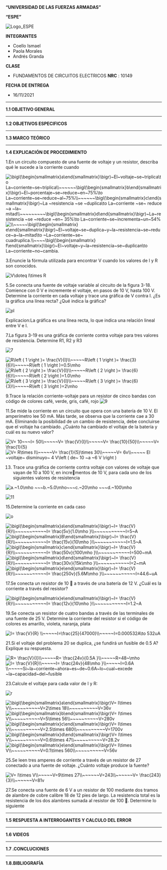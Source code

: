 **“UNIVERSIDAD DE LAS FUERZAS ARMADAS”**

**“ESPE”**

![Logo_ESPE](https://user-images.githubusercontent.com/93800511/140828546-04ee2765-180c-4e68-84cf-8bca73c21c5f.png)

**INTEGRANTES**
* Coello Ismael 
* Paola Morales 
* Andrés Granda
 
**CLASE**
* FUNDAMENTOS DE CIRCUITOS ELECTRICOS **NRC** : 10149

**FECHA DE ENTREGA**
* 16/11/2021
--------------------------------------------------------------------------------------------------------------------------------------------------------------------------------

**1.1 OBJETIVO GENERAL**

--------------------------------------------------------------------------------------------------------------------------------------------------------------------------------


**1.2 OBJETIVOS ESPECIFICOS**

--------------------------------------------------------------------------------------------------------------------------------------------------------------------------------


**1.3 MARCO TEÓRICO**

--------------------------------------------------------------------------------------------------------------------------------------------------------------------------------


**1.4 EXPLICACIÓN DE PROCEDIMIENTO**

1.En un circuito compuesto de una fuente de voltaje y un resistor, describa qué le sucede a la corriente
cuando

<img src="https://latex.codecogs.com/svg.image?\bigl(\begin{smallmatrix}a\end{smallmatrix}\bigr)~El~voltaje~se~triplica\to&space;La~corriente~se~triplica\\~~~~~~\bigl(\begin{smallmatrix}b\end{smallmatrix}\bigr)~El~porcentaje~se~reduce~en~75%\to&space;La~corriente~se~reduce~al~75%\\~~~~~~\bigl(\begin{smallmatrix}c\end{smallmatrix}\bigr)~La&space;~resistencia&space;~se&space;~duplica\to&space;La~corriente&space;~se~&space;reduce&space;~a&space;~la~&space;mitad\\~~~~~~~~~\bigl(\begin{smallmatrix}d\end{smallmatrix}\bigr)~La~resistencia&space;~se&space;~reduce&space;~en~&space;35%\to&space;La~corriente~se~incrementa~un~54%" title="\bigl(\begin{smallmatrix}a\end{smallmatrix}\bigr)~El~voltaje~se~triplica\to La~corriente~se~triplica\\~~~~~~\bigl(\begin{smallmatrix}b\end{smallmatrix}\bigr)~El~porcentaje~se~reduce~en~75%\to La~corriente~se~reduce~al~75%\\~~~~~~\bigl(\begin{smallmatrix}c\end{smallmatrix}\bigr)~La ~resistencia ~se ~duplica\to La~corriente ~se~ reduce ~a ~la~ mitad\\~~~~~~~~~\bigl(\begin{smallmatrix}d\end{smallmatrix}\bigr)~La~resistencia ~se ~reduce ~en~ 35%\to La~corriente~se~incrementa~un~54%" /><img src="https://latex.codecogs.com/svg.image?\\~~~~~\bigl(\begin{smallmatrix}&space;e\end{smallmatrix}\bigr)~El~voltaje~se~duplica~y~la~resistencia~se~reduce~a~la~mitad\to&space;~La~corriente~se~&space;cuadruplica.\\~~~~\bigl(\begin{smallmatrix}&space;f\end{smallmatrix}\bigr)~El~voltaje~y~la~resistencia~se~duplican\to&space;La~corriente~no~cambia." title="\\~~~~~\bigl(\begin{smallmatrix} e\end{smallmatrix}\bigr)~El~voltaje~se~duplica~y~la~resistencia~se~reduce~a~la~mitad\to ~La~corriente~se~ cuadruplica.\\~~~~\bigl(\begin{smallmatrix} f\end{smallmatrix}\bigr)~El~voltaje~y~la~resistencia~se~duplican\to La~corriente~no~cambia." />


3.Enuncie la fórmula utilizada para encontrar V cuando los valores de I y R son conocidos.

<img src="https://latex.codecogs.com/svg.image?V\doteq&space;I\times&space;R" title="V\doteq I\times R" />

5.Se conecta una fuente de voltaje variable al circuito de la figura 3-18. Comience con 0 V e incremente
el voltaje, en pasos de 10 V, hasta 100 V. Determine la corriente en cada voltaje y trace una gráfica de
V contra I. ¿Es la gráfica una línea recta? ¿Qué indica la gráfica?

![pl](https://user-images.githubusercontent.com/93835587/141916545-f9fd5100-3ed5-4b58-b4e6-5812565da089.jpg)

Explicacion:La gráfica es una línea recta, lo que indica una relación lineal
entre V e I.

7.La figura 3-19 es una gráfica de corriente contra voltaje para tres valores de resistencia. Determine R1,
R2 y R3

![7](https://user-images.githubusercontent.com/93835587/141879123-6f56540b-a053-40ea-895f-935e07c855cc.jpg)

<img src="https://latex.codecogs.com/svg.image?R\left&space;(&space;1&space;\right&space;)=&space;\frac{V}{I}\\~~~~~R\left&space;(&space;1&space;\right&space;)=&space;\frac{3}{6}\\~~~~~R\left&space;(&space;1&space;\right&space;)=0.5\mho&space;" title="R\left ( 1 \right )= \frac{V}{I}\\~~~~~R\left ( 1 \right )= \frac{3}{6}\\~~~~~R\left ( 1 \right )=0.5\mho " />

<img src="https://latex.codecogs.com/svg.image?R\left&space;(&space;2&space;\right&space;)=&space;\frac{V}{I}\\~~~~~R\left&space;(&space;2&space;\right&space;)=&space;\frac{6}{6}\\~~~~~R\left&space;(&space;2&space;\right&space;)=1.0\mho&space;" title="R\left ( 2 \right )= \frac{V}{I}\\~~~~~R\left ( 2 \right )= \frac{6}{6}\\~~~~~R\left ( 2 \right )=1.0\mho " />

<img src="https://latex.codecogs.com/svg.image?R\left&space;(&space;3&space;\right&space;)=&space;\frac{V}{I}\\~~~~~R\left&space;(&space;3&space;\right&space;)=&space;\frac{6}{3}\\~~~~~R\left&space;(&space;3&space;\right&space;)=2\mho&space;" title="R\left ( 3 \right )= \frac{V}{I}\\~~~~~R\left ( 3 \right )= \frac{6}{3}\\~~~~~R\left ( 3 \right )=2\mho " />

9.Trace la relación corriente-voltaje para un resistor de cinco bandas con código de colores café, verde,
gris, café, rojo
![9](https://user-images.githubusercontent.com/93835587/141882828-880e7df1-7bef-4fee-8622-b559f8832546.jpg)

11.Se mide la corriente en un circuito que opera con una batería de 10 V. El amperímetro lee 50 mA. Más
tarde, se observa que la corriente cae a 30 mA. Eliminando la posibilidad de un cambio de resistencia,
debe concluirse que el voltaje ha cambiado. ¿Cuánto ha cambiado el voltaje de la batería y cuál es su
nuevo valor?

<img src="https://latex.codecogs.com/svg.image?V=&space;10~~~I=&space;50\\~~~~~V=&space;\frac{V}{I}\\~~~~~V=&space;\frac{10}{50}\\~~~~~V=&space;\frac{1}{5}" title="V= 10~~~I= 50\\~~~~~V= \frac{V}{I}\\~~~~~V= \frac{10}{50}\\~~~~~V= \frac{1}{5}" />

<img src="https://latex.codecogs.com/svg.image?V=&space;R\times&space;I\\~~~~~V=&space;\frac{1}{5}\times&space;30\\~~~~~V=&space;6v\\~~~~~&space;El&space;~voltaje~&space;disminuyo~&space;4&space;V\left&space;(&space;de~&space;10&space;~a&space;~6&space;V&space;\right&space;)" title="V= R\times I\\~~~~~V= \frac{1}{5}\times 30\\~~~~~V= 6v\\~~~~~ El ~voltaje~ disminuyo~ 4 V\left ( de~ 10 ~a ~6 V \right )" />

13. Trace una gráfica de corriente contra voltaje con valores de voltaje que vayan de 10 a 100 V, en incrementos de 10 V, para cada uno de los siguientes valores de resistencia

<img src="https://latex.codecogs.com/svg.image?a.~1.0\mho&space;~~~b.~5.0\mho~~~c.~20\mho&space;~~~d.~100\mho&space;" title="a.~1.0\mho ~~~b.~5.0\mho~~~c.~20\mho ~~~d.~100\mho " />

![11](https://user-images.githubusercontent.com/93835587/141886785-12cfd8b4-4d6c-4be3-a388-3b991645352f.jpg)

15.Determine la corriente en cada caso

![o](https://user-images.githubusercontent.com/93835587/141889772-3f0c022f-d6dc-445d-b0af-5ed8cd909401.jpg)

<img src="https://latex.codecogs.com/svg.image?\bigl(\begin{smallmatrix}a\end{smallmatrix}\bigr)~I=&space;\frac{V}{R}\\~~~~~~~~~~~I=&space;\frac{5v}{1.0\mho&space;}\\~~~~~~~~~~~I=5~A" title="\bigl(\begin{smallmatrix}a\end{smallmatrix}\bigr)~I= \frac{V}{R}\\~~~~~~~~~~~I= \frac{5v}{1.0\mho }\\~~~~~~~~~~~I=5~A" />

<img src="https://latex.codecogs.com/svg.image?\bigl(\begin{smallmatrix}B\end{smallmatrix}\bigr)~I=&space;\frac{V}{R}\\~~~~~~~~~~~I=&space;\frac{15v}{10\mho&space;}\\~~~~~~~~~~~I=1.5~A" title="\bigl(\begin{smallmatrix}B\end{smallmatrix}\bigr)~I= \frac{V}{R}\\~~~~~~~~~~~I= \frac{15v}{10\mho }\\~~~~~~~~~~~I=1.5~A" />

<img src="https://latex.codecogs.com/svg.image?\bigl(\begin{smallmatrix}c\end{smallmatrix}\bigr)~I=&space;\frac{V}{R}\\~~~~~~~~~~~I=&space;\frac{50v}{100\mho&space;}\\~~~~~~~~~~~I=500~mA" title="\bigl(\begin{smallmatrix}c\end{smallmatrix}\bigr)~I= \frac{V}{R}\\~~~~~~~~~~~I= \frac{50v}{100\mho }\\~~~~~~~~~~~I=500~mA" />

<img src="https://latex.codecogs.com/svg.image?\bigl(\begin{smallmatrix}d\end{smallmatrix}\bigr)~I=&space;\frac{V}{R}\\~~~~~~~~~~~I=&space;\frac{30v}{15k\mho&space;}\\~~~~~~~~~~~I=2~mA" title="\bigl(\begin{smallmatrix}d\end{smallmatrix}\bigr)~I= \frac{V}{R}\\~~~~~~~~~~~I= \frac{30v}{15k\mho }\\~~~~~~~~~~~I=2~mA" />

<img src="https://latex.codecogs.com/svg.image?\bigl(\begin{smallmatrix}e\end{smallmatrix}\bigr)~I=&space;\frac{V}{R}\\~~~~~~~~~~~I=&space;\frac{250v}{5.6M\mho&space;}\\~~~~~~~~~~~I=44.6~uA" title="\bigl(\begin{smallmatrix}e\end{smallmatrix}\bigr)~I= \frac{V}{R}\\~~~~~~~~~~~I= \frac{250v}{5.6M\mho }\\~~~~~~~~~~~I=44.6~uA" />

17.Se conecta un resistor de 10  a través de una batería de 12 V. ¿Cuál es la corriente a través del resistor?

<img src="https://latex.codecogs.com/svg.image?\bigl(\begin{smallmatrix}e\end{smallmatrix}\bigr)~I=&space;\frac{V}{R}\\~~~~~~~~~~~I=&space;\frac{12v}{10\mho&space;}\\~~~~~~~~~~~I=1.2~A" title="\bigl(\begin{smallmatrix}e\end{smallmatrix}\bigr)~I= \frac{V}{R}\\~~~~~~~~~~~I= \frac{12v}{10\mho }\\~~~~~~~~~~~I=1.2~A" />

19.Se conecta un resistor de cuatro bandas a través de las terminales de una fuente de 25 V. Determine la
corriente del resistor si el código de colores es amarillo, violeta, naranja, plata

<img src="https://latex.codecogs.com/svg.image?I=&space;\frac{V}{R}&space;\\~~~~~I=\frac{25}{47000}\\~~~~~I=0.000532A\to&space;532uA" title="I= \frac{V}{R} \\~~~~~I=\frac{25}{47000}\\~~~~~I=0.000532A\to 532uA" />

21.Si el voltaje del problema 20 se duplica, ¿se fundirá un fusible de 0.5 A? Explique su respuesta.

<img src="https://latex.codecogs.com/svg.image?R=&space;\frac{V}{I}\\~~~~~R=&space;\frac{24v}{0.5A&space;}\\~~~~~R=48~\mho&space;" title="R= \frac{V}{I}\\~~~~~R= \frac{24v}{0.5A }\\~~~~~R=48~\mho " />

<img src="https://latex.codecogs.com/svg.image?I=&space;\frac{V}{R}\\~~~~~I=&space;\frac{24v}{48\mho&space;&space;}\\~~~~~I=0.6A&space;\\~~~~~Si~la~corriente~ahora~es~de~0.6A~lo~cual~excede&space;~la~capacidad~del~fusible" title="I= \frac{V}{R}\\~~~~~I= \frac{24v}{48\mho }\\~~~~~I=0.6A \\~~~~~Si~la~corriente~ahora~es~de~0.6A~lo~cual~excede ~la~capacidad~del~fusible" />

23.Calcule el voltaje para cada valor de I y R:

![r](https://user-images.githubusercontent.com/93835587/141901638-88ef1722-08ad-412c-95ee-66c7aeca764d.jpg)

<img src="https://latex.codecogs.com/svg.image?\bigl(\begin{smallmatrix}a\end{smallmatrix}\bigr)V=&space;I\times&space;V\\~~~~~~~~~~V=2\times&space;18\\~~~~~~~~~~V=36v&space;" title="\bigl(\begin{smallmatrix}a\end{smallmatrix}\bigr)V= I\times V\\~~~~~~~~~~V=2\times 18\\~~~~~~~~~~V=36v " />

<img src="https://latex.codecogs.com/svg.image?\bigl(\begin{smallmatrix}b\end{smallmatrix}\bigr)V=&space;I\times&space;V\\~~~~~~~~~~V=5\times&space;56\\~~~~~~~~~~V=280v&space;" title="\bigl(\begin{smallmatrix}b\end{smallmatrix}\bigr)V= I\times V\\~~~~~~~~~~V=5\times 56\\~~~~~~~~~~V=280v " />

<img src="https://latex.codecogs.com/svg.image?\bigl(\begin{smallmatrix}c\end{smallmatrix}\bigr)V=&space;I\times&space;V\\~~~~~~~~~~V=2.5\times&space;680\\~~~~~~~~~~V=1700v&space;" title="\bigl(\begin{smallmatrix}c\end{smallmatrix}\bigr)V= I\times V\\~~~~~~~~~~V=2.5\times 680\\~~~~~~~~~~V=1700v " />

<img src="https://latex.codecogs.com/svg.image?\bigl(\begin{smallmatrix}d\end{smallmatrix}\bigr)V=&space;I\times&space;V\\~~~~~~~~~~V=0.6\times&space;47\\~~~~~~~~~~V=28.2v&space;" title="\bigl(\begin{smallmatrix}d\end{smallmatrix}\bigr)V= I\times V\\~~~~~~~~~~V=0.6\times 47\\~~~~~~~~~~V=28.2v " />

<img src="https://latex.codecogs.com/svg.image?\bigl(\begin{smallmatrix}e\end{smallmatrix}\bigr)V=&space;I\times&space;V\\~~~~~~~~~~V=0.1\times&space;560\\~~~~~~~~~~V=56v&space;" title="\bigl(\begin{smallmatrix}e\end{smallmatrix}\bigr)V= I\times V\\~~~~~~~~~~V=0.1\times 560\\~~~~~~~~~~V=56v " />


25.Se leen tres amperes de corriente a través de un resistor de 27  conectado a una fuente de voltaje.
¿Cuánto voltaje produce la fuente?

<img src="https://latex.codecogs.com/svg.image?V=&space;I\times&space;V\\~~~~~V=9\times&space;27\\~~~~~~V=243\\~~~~~~V=&space;\frac{243}{3}\\~~~~~~V=81v" title="V= I\times V\\~~~~~V=9\times 27\\~~~~~~V=243\\~~~~~~V= \frac{243}{3}\\~~~~~~V=81v" />

27.Se conecta una fuente de 6 V a un resistor de 100 mediante dos tramos de alambre de cobre calibre
18 de 12 pies de largo. La resistencia total es la resistencia de los dos alambres sumada al resistor de
100 . Determine lo siguiente

--------------------------------------------------------------------------------------------------------------------------------------------------------------------------------

**1.5 RESPUESTA A INTERROGANTES Y CALCULO DEL ERROR**

--------------------------------------------------------------------------------------------------------------------------------------------------------------------------------


**1.6 VIDEOS**

--------------------------------------------------------------------------------------------------------------------------------------------------------------------------------


**1.7 .CONCLUCIONES**

--------------------------------------------------------------------------------------------------------------------------------------------------------------------------------


**1.8.BIBLIOGRAFÍA**

